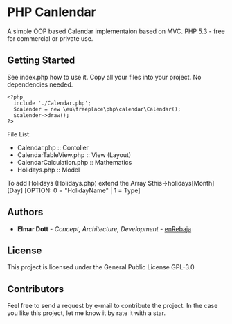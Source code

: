 # PHP Canlendar

A simple OOP based Calendar implementaion based on MVC.
PHP 5.3 - free for commercial or private use.

## Getting Started
See index.php how to use it. Copy all your files into your project. No dependencies
needed.

```
<?php
  include './Calendar.php';
  $calender = new \eu\freeplace\php\calendar\Calendar();
  $calender->draw();
?>
```
File List:
 - Calendar.php :: Contoller
 - CalendarTableView.php :: View (Layout)
 - CalendarCalculation.php :: Mathematics
 - Holidays.php :: Model

To add Holidays (Holidays.php) extend the Array
$this->holidays[Month] [Day] [OPTION: 0 = "HolidayName" | 1 = Type]

## Authors

* **Elmar Dott** - *Concept, Architecture, Development* - [enRebaja](https://enRebaja.wordpress.com)

## License

This project is licensed under the General Public License GPL-3.0

## Contributors

Feel free to send a request by e-mail to contribute the project. In the case you
like this project, let me know it by rate it with a star.
